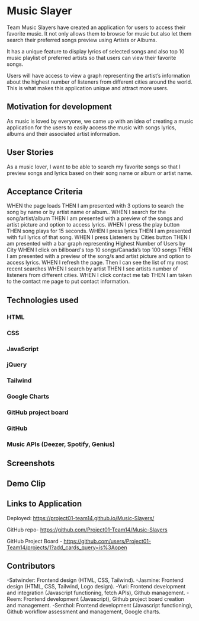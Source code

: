 # Music Slayer

Team Music Slayers have created an application for users to access their favorite music. It not only allows them to browse for music but also let them search their preferred songs preview using Artists or Albums.

It has a unique feature to display lyrics of selected songs and also top 10 music playlist of preferred artists so that users can view their favorite songs.

Users will have access to view a graph representing the artist’s information about the highest number of listeners from different cities around the world. This is what makes this application unique and attract more users.

## Motivation for development

As music is loved by everyone, we came up with an idea of creating a music application for the users to easily access the music with songs lyrics, albums and  their associated artist information.

## User Stories
As a music lover,
I want to be able to search my favorite songs so that I preview songs and lyrics based on their song name or album or artist name.

## Acceptance Criteria

WHEN the page loads
THEN I am presented with 3 options to search the song by name or by artist name or album..
WHEN I search for the song/artist/album
THEN I am presented with a preview of the songs and artist picture and option to access lyrics.
WHEN I press the play button
THEN song plays for 15 seconds.
WHEN I press lyrics
THEN I am presented with full lyrics of that song.
WHEN I press Listeners by Cities button
THEN I am presented with a bar graph representing  Highest Number of Users by City
WHEN I click on billboard's top 10 songs/Canada’s top 100 songs
THEN I am presented with a preview of the song/s and artist picture and option to access lyrics.
WHEN I refresh the page.
Then I can see the list of my most recent searches
WHEN I search by artist
THEN I see artists number of listeners from different cities.
WHEN I click contact me tab
THEN I am taken to the contact me page to put contact information.


## Technologies used

### HTML
### CSS
### JavaScript
### jQuery
### Tailwind
### Google Charts
### GitHub project board
### GitHub
### Music APIs (Deezer, Spotify, Genius)

## Screenshots

## Demo Clip

## Links to Application

Deployed:
https://project01-team14.github.io/Music-Slayers/

GitHub repo-
https://github.com/Project01-Team14/Music-Slayers

GitHub Project Board - 
https://github.com/users/Project01-Team14/projects/1?add_cards_query=is%3Aopen


## Contributors

-Satwinder: Frontend design (HTML, CSS, Tailwind).
-Jasmine: Frontend design (HTML, CSS, Tailwind, Logo design).
-Yuri: Frontend development and integration (Javascript functioning,  fetch APIs), Github management.
-Reem: Frontend development (Javascript), Github project board creation and management.
-Senthol: Frontend development (Javascript functioning), Github workflow assessment and management, Google charts.  


